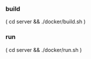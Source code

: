 

### build

(
  cd server && 
  ./docker/build.sh
)


### run

(
  cd server && 
  ./docker/run.sh
)


